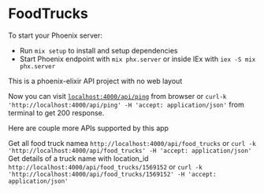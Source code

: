 # FoodTrucks

To start your Phoenix server:

  * Run `mix setup` to install and setup dependencies
  * Start Phoenix endpoint with `mix phx.server` or inside IEx with `iex -S mix phx.server`

This is a phoenix-elixir API project with no web layout

Now you can visit [`localhost:4000/api/ping`](http://localhost:4000/api/ping) from browser or `curl-k 'http://localhost:4000/api/ping' -H 'accept: application/json'` from terminal to get 200 response.

Here are couple more APIs supported by this app

Get all food truck namea `http://localhost:4000/api/food_trucks` or `curl -k 'http://localhost:4000/api/food_trucks' -H 'accept: application/json'`
Get details of a truck name with location_id `http://localhost:4000/api/food_trucks/1569152` or `curl -k 'http://localhost:4000/api/food_trucks/1569152' -H 'accept: application/json'`
